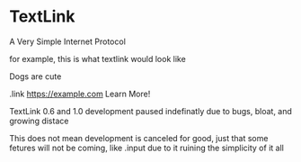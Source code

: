 # TextLink
A Very Simple Internet Protocol

for example, this is what textlink would look like

Dogs are cute

.link https://example.com Learn More!

TextLink 0.6 and 1.0 development paused indefinatly due to bugs, bloat, and growing distace

This does not mean development is canceled for good, just that some fetures will not be coming, like .input
due to it ruining the simplicity of it all
